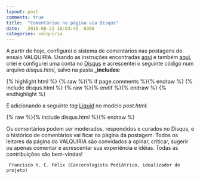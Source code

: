 ```yaml
---
layout: post
comments: true
title:  "Comentários na página via Disqus"
date:   2016-06-22 16:03:45 -0300
categories: valquiria
---
```


A partir de hoje, configurei o sistema de comentários nas postagens do ensaio VALQUIRIA. Usando as instruções encontradas [aqui](https://help.disqus.com/customer/portal/articles/472138-jekyll-installation-instructions) e também [aqui](http://sgeos.github.io/jekyll/disqus/2016/02/14/adding-disqus-to-a-jekyll-blog.html), criei e configurei uma conta no [Disqus](https://disqus.com) e acrescentei o seguinte código num arquivo _disqus.html_, salvo na pasta **\_includes**:

{% highlight html %}
{% raw %}{% if page.comments %}{% endraw %}
{% include disqus.html %}
{% raw %}{% endif %}{% endraw %}
{% endhighlight %}

E adicionando a seguinte _tag_ [Liquid](https://github.com/Shopify/liquid/wiki/liquid-for-designers) no modelo _post.html_:


{% raw %}{% include disqus.html %}{% endraw %}



Os comentários podem ser moderados, respondidos e curados no Disqus, e o histórico de comentários vai ficar na página da postagem. Todos os leitores da página do VALQUIRIA são convidados a opinar, criticar, sugerir ou apenas comentar e acrescentar sua experiência e idéias. Todas as contribuições são bem-vindas!

``` Francisco H. C. Félix (Cancerologista Pediátrico, idealizador do projeto)```
